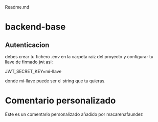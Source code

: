 Readme.md
# backend-base
## Autenticacion
debes crear tu fichero .env en la carpeta raiz del proyecto y configurar tu llave de firmado jwt asi:

JWT_SECRET_KEY=mi-llave

donde mi-llave puede ser el string que tu quieras.
# Comentario personalizado

Este es un comentario personalizado añadido por macarenafaundez

